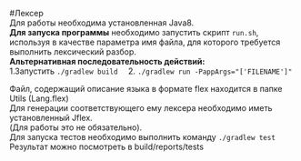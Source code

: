 #Лексер  
Для работы необходима установленная Java8.  
**Для запуска программы** необходимо запустить скрипт `run.sh`, используя в качестве параметра
имя файла, для которого требуется выполнить лексический разбор.  
**Альтернативная последовательность действий:**  
1.Запустить `./gradlew build  `
2. `./gradlew run -PappArgs="['FILENAME']"  `

Файл, содержащий описание языка в формате flex находится в папке Utils (Lang.flex)  
Для генерации соответствующего ему лексера необходимо иметь установленный Jflex.  
(Для работы это не обязательно).  
Для запуска тестов необходимо выполнить команду `./gradlew test`  
Результат можно посмотреть в build/reports/tests